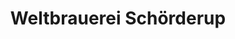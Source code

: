 ---
title: "Weltbrauerei Schörderup"
url: /stoltebuell/weltbrauerei-schoerderup/
shop: Spirituosen
---